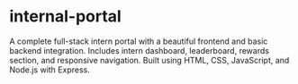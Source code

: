 # internal-portal
A complete full-stack intern portal with a beautiful frontend and basic backend integration. Includes intern dashboard, leaderboard, rewards section, and responsive navigation. Built using HTML, CSS, JavaScript, and Node.js with Express.
